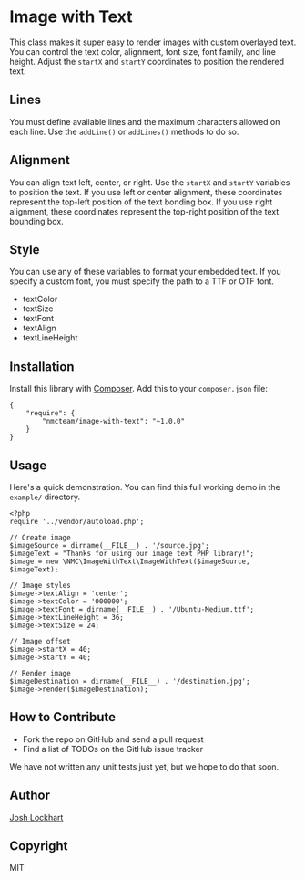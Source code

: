 # Image with Text

This class makes it super easy to render images with custom overlayed text.
You can control the text color, alignment, font size, font family, and line height.
Adjust the `startX` and `startY` coordinates to position the rendered text.

## Lines

You must define available lines and the maximum characters allowed on each line.
Use the `addLine()` or `addLines()` methods to do so.

## Alignment

You can align text left, center, or right. Use the `startX` and `startY` variables
to position the text. If you use left or center alignment, these coordinates
represent the top-left position of the text bonding box. If you use right
alignment, these coordinates represent the top-right position of the text bounding box.

## Style

You can use any of these variables to format your embedded text. If you specify
a custom font, you must specify the path to a TTF or OTF font.

* textColor
* textSize
* textFont
* textAlign
* textLineHeight

## Installation

Install this library with [Composer](). Add this to your `composer.json` file:

    {
        "require": {
            "nmcteam/image-with-text": "~1.0.0"
        }
    }

## Usage

Here's a quick demonstration. You can find this full working demo in the `example/`
directory.

    <?php
    require '../vendor/autoload.php';

    // Create image
    $imageSource = dirname(__FILE__) . '/source.jpg';
    $imageText = "Thanks for using our image text PHP library!";
    $image = new \NMC\ImageWithText\ImageWithText($imageSource, $imageText);

    // Image styles
    $image->textAlign = 'center';
    $image->textColor = '000000';
    $image->textFont = dirname(__FILE__) . '/Ubuntu-Medium.ttf';
    $image->textLineHeight = 36;
    $image->textSize = 24;

    // Image offset
    $image->startX = 40;
    $image->startY = 40;

    // Render image
    $imageDestination = dirname(__FILE__) . '/destination.jpg';
    $image->render($imageDestination);

## How to Contribute

* Fork the repo on GitHub and send a pull request
* Find a list of TODOs on the GitHub issue tracker

We have not written any unit tests just yet, but we hope to do that soon.

## Author

[Josh Lockhart](http://www.newmediacampaigns.com/about/team/josh-lockhart)

## Copyright

MIT
